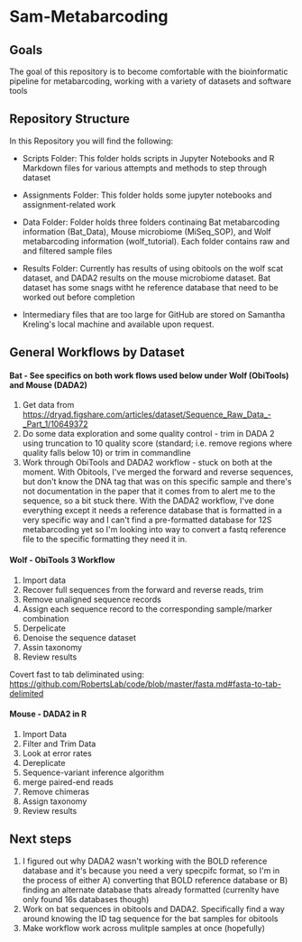 # Sam-Metabarcoding

## Goals

The goal of this repository is to become comfortable with the bioinformatic pipeline for metabarcoding, working with a variety of datasets and software tools

## Repository Structure

In this Repository you will find the following:

- Scripts Folder: This folder holds scripts in Jupyter Notebooks and R Markdown files for various attempts and methods to step through dataset
- Assignments Folder: This folder holds some jupyter notebooks and assignment-related work
- Data Folder: Folder holds three folders continaing Bat metabarcoding information (Bat_Data), Mouse microbiome (MiSeq_SOP), and Wolf metabarcoding information (wolf_tutorial). Each folder contains raw and and filtered sample files
- Results Folder: Currently has results of using obitools on the wolf scat dataset, and DADA2 results on the mouse microbiome dataset. Bat dataset has some snags witht he reference database that need to be worked out before completion

- Intermediary files that are too large for GitHub are stored on Samantha Kreling's local machine and available upon request.

## General Workflows by Dataset

#### Bat - See specifics on both work flows used below under Wolf (ObiTools) and Mouse (DADA2) 

1. Get data from https://dryad.figshare.com/articles/dataset/Sequence_Raw_Data_-_Part_1/10649372
2. Do some data exploration and some quality control - trim in DADA 2 using truncation to 10 quality score (standard; i.e. remove regions where quality falls below 10) or trim in commandline
3. Work through ObiTools and DADA2 workflow - stuck on both at the moment. With Obitools, I've merged the forward and reverse sequences, but don't know the DNA tag that was on this specific sample and there's not documentation in the paper that it comes from to alert me to the sequence, so a bit stuck there. With the DADA2 workflow, I've done everything except it needs a reference database that is formatted in a very specific way and I can't find a pre-formatted database for 12S metabarcoding yet so I'm looking into way to convert a fastq reference file to the specific formatting they need it in. 

#### Wolf - ObiTools 3 Workflow 

1. Import data
2. Recover full sequences from the forward and reverse reads, trim
3. Remove unaligned sequence records
4. Assign each sequence record to the corresponding sample/marker combination
5. Derpelicate
6. Denoise the sequence dataset
7. Assin taxonomy
8. Review results

Covert fast to tab deliminated using: https://github.com/RobertsLab/code/blob/master/fasta.md#fasta-to-tab-delimited
#### Mouse - DADA2 in R 

1. Import Data
2. Filter and Trim Data
3. Look at error rates
4. Dereplicate
5. Sequence-variant inference algorithm
6. merge paired-end reads
7. Remove chimeras
8. Assign taxonomy
9. Review results
## Next steps

1. I figured out why DADA2 wasn't working with the BOLD reference database and it's because you need a very specpifc format, so I'm in the process of either A) converting that BOLD reference database or B) finding an alternate database thats already formatted (currenlty have only found 16s databases though)
2. Work on bat sequences in obitools and DADA2. Specifically find a way around knowing the ID tag sequence for the bat samples for obitools
3. Make workflow work across mulitple samples at once (hopefully)